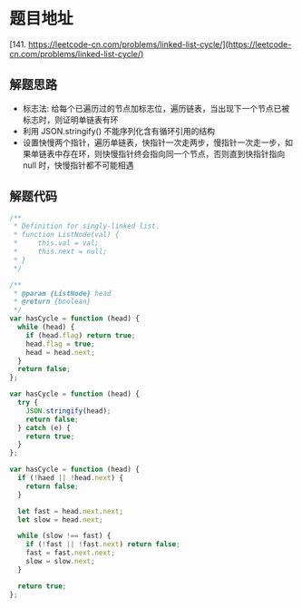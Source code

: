 # 题目地址

[141. https://leetcode-cn.com/problems/linked-list-cycle/](https://leetcode-cn.com/problems/linked-list-cycle/)

## 解题思路

- 标志法: 给每个已遍历过的节点加标志位，遍历链表，当出现下一个节点已被标志时，则证明单链表有环
- 利用 JSON.stringify() 不能序列化含有循环引用的结构
- 设置快慢两个指针，遍历单链表，快指针一次走两步，慢指针一次走一步，如果单链表中存在环，则快慢指针终会指向同一个节点，否则直到快指针指向 null 时，快慢指针都不可能相遇

## 解题代码

```js
/**
 * Definition for singly-linked list.
 * function ListNode(val) {
 *     this.val = val;
 *     this.next = null;
 * }
 */

/**
 * @param {ListNode} head
 * @return {boolean}
 */
var hasCycle = function (head) {
  while (head) {
    if (head.flag) return true;
    head.flag = true;
    head = head.next;
  }
  return false;
};

var hasCycle = function (head) {
  try {
    JSON.stringify(head);
    return false;
  } catch (e) {
    return true;
  }
};

var hasCycle = function (head) {
  if (!haed || !head.next) {
    return false;
  }

  let fast = head.next.next;
  let slow = head.next;

  while (slow !== fast) {
    if (!fast || !fast.next) return false;
    fast = fast.next.next;
    slow = slow.next;
  }

  return true;
};
```
